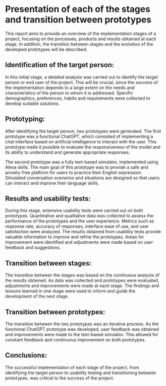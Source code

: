 # Presentation of each of the stages and transition between prototypes
This report aims to provide an overview of the implementation stages of a project, focusing on the processes, products and results obtained at each stage. In addition, the transition between stages and the evolution of the developed prototypes will be described.

## Identification of the target person:
In this initial stage, a detailed analysis was carried out to identify the target person or end user of the project. This will be crucial, since the success of the implementation depends to a large extent on the needs and characteristics of the person to whom it is addressed. Specific demographics, preferences, habits and requirements were collected to develop suitable solutions.

## Prototyping:
After identifying the target person, two prototypes were generated. The first prototype was a functional ChatGPT, which consisted of implementing a chat interface based on artificial intelligence to interact with the user. This prototype made it possible to evaluate the responsiveness of the model and its ability to understand and generate appropriate responses.

The second prototype was a fully text-based simulator, implemented using Alexa skills. The main goal of this prototype was to provide a safe and anxiety-free platform for users to practice their English expression. Simulated conversation scenarios and situations are designed so that users can interact and improve their language skills.

## Results and usability tests:
During this stage, extensive usability tests were carried out on both prototypes. Quantitative and qualitative data was collected to assess the performance of the prototypes and the user experience. Metrics such as response rate, accuracy of responses, interface ease of use, and user satisfaction were analyzed.
The results obtained from usability tests provide valuable information to improve and refine the prototypes. Areas for improvement were identified and adjustments were made based on user feedback and suggestions.

## Transition between stages:
The transition between the stages was based on the continuous analysis of the results obtained. As data was collected and prototypes were evaluated, adjustments and improvements were made at each stage. The findings and lessons learned in one stage were used to inform and guide the development of the next stage.

## Transition between prototypes:
The transition between the two prototypes was an iterative process. As the functional ChatGPT prototype was developed, user feedback was obtained and improvements were made to the text-based simulator. This allowed for constant feedback and continuous improvement on both prototypes.

## Conclusions:
The successful implementation of each stage of the project, from identifying the target person to usability testing and transitioning between prototypes, was critical to the success of the project.